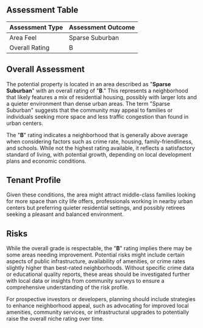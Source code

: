 ## Assessment Table

| Assessment Type  | Assessment Outcome       |
|------------------|--------------------------|
| Area Feel        | Sparse Suburban          |
| Overall Rating   | B                        |

## Overall Assessment

The potential property is located in an area described as "**Sparse Suburban**" with an overall rating of "**B**." This represents a neighborhood that likely features a mix of residential housing, possibly with larger lots and a quieter environment than dense urban areas. The term "Sparse Suburban" suggests that the community may appeal to families or individuals seeking more space and less traffic congestion than found in urban centers.

The "**B**" rating indicates a neighborhood that is generally above average when considering factors such as crime rate, housing, family-friendliness, and schools. While not the highest rating available, it reflects a satisfactory standard of living, with potential growth, depending on local development plans and economic conditions. 

## Tenant Profile

Given these conditions, the area might attract middle-class families looking for more space than city life offers, professionals working in nearby urban centers but preferring quieter residential settings, and possibly retirees seeking a pleasant and balanced environment.

## Risks

While the overall grade is respectable, the "**B**" rating implies there may be some areas needing improvement. Potential risks might include certain aspects of public infrastructure, availability of amenities, or crime rates slightly higher than best-rated neighborhoods. Without specific crime data or educational quality reports, these areas should be investigated further with local data or insights from community surveys to ensure a comprehensive understanding of the risk profile.

For prospective investors or developers, planning should include strategies to enhance neighborhood appeal, such as advocating for improved local amenities, community services, or infrastructural upgrades to potentially raise the overall niche rating over time.